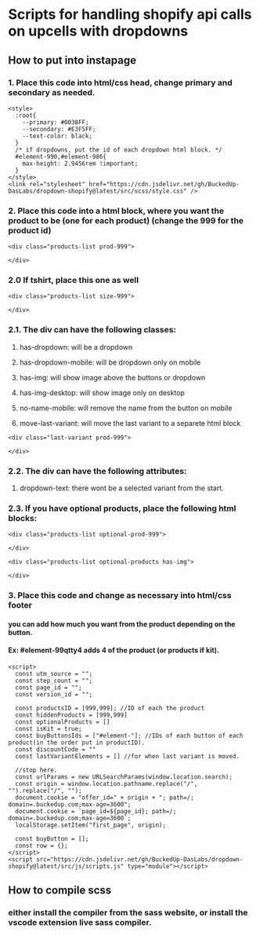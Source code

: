 # Scripts for handling shopify api calls on upcells with dropdowns

## How to put into instapage
### 1. Place this code into html/css head, change primary and secondary as needed.
```
<style>
  :root{
    --primary: #0038FF;
    --secondary: #E3F5FF;
    --text-color: black;
  }
  /* if dropdowns, put the id of each dropdown html block. */
  #element-990,#element-986{
    max-height: 2.9456rem !important;
  }
</style>
<link rel="stylesheet" href="https://cdn.jsdelivr.net/gh/BuckedUp-DasLabs/dropdown-shopify@latest/src/scss/style.css" />
```
### 2. Place this code into a html block, where you want the product to be (one for each product) (change the 999 for the product id)
```
<div class="products-list prod-999">

</div>
```

### 2.0 If tshirt, place this one as well
```
<div class="products-list size-999">

</div>
```

### 2.1. The div can have the following classes:
1. has-dropdown: will be a dropdown

2. has-dropdown-mobile: will be dropdown only on mobile

3. has-img: will show image above the buttons or dropdown

4. has-img-desktop: will show image only on desktop

5. no-name-mobile: will remove the name from the button on mobile

6. move-last-variant: will move the last variant to a separete html block

```
<div class="last-variant prod-999">

</div>
```

### 2.2. The div can have the following attributes:
1. dropdown-text: there wont be a selected variant from the start.

### 2.3. If you have optional products, place the following html blocks:
```
<div class="products-list optional-prod-999">
      
</div>
```
```
<div class="products-list optional-products has-img">

</div>
```

### 3. Place this code and change as necessary into html/css footer

#### you can add how much you want from the product depending on the button.
#### Ex: #element-99qtty4 adds 4 of the product (or products if kit).
```
<script>
  const utm_source = "";
  const step_count = "";
  const page_id = "";
  const version_id = "";

  const productsID = [999,999]; //ID of each the product
  const hiddenProducts = [999,999]
  const optionalProducts = []
  const isKit = true;
  const buyButtonsIds = ["#element-"]; //IDs of each button of each product(in the order put in productID).
  const discountCode = ""
  const lastVariantElements = [] //for when last variant is moved.

  //stop here.
  const urlParams = new URLSearchParams(window.location.search);
  const origin = window.location.pathname.replace("/", "").replace("/", "");
  document.cookie = "offer_id=" + origin + "; path=/; domain=.buckedup.com;max-age=3600";
  document.cookie = `page_id=${page_id}; path=/; domain=.buckedup.com;max-age=3600`;
  localStorage.setItem("first_page", origin);

  const buyButton = [];
  const row = {};
</script>
<script src="https://cdn.jsdelivr.net/gh/BuckedUp-DasLabs/dropdown-shopify@latest/src/js/scripts.js" type="module"></script>
```

## How to compile scss

### either install the compiler from the sass website, or install the vscode extension live sass compiler.
